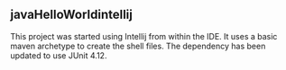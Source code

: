 ## javaHelloWorldintellij

This project was started using Intellij from within the IDE. It uses a basic maven
archetype to create the shell files. The dependency has been updated to use JUnit 4.12.
